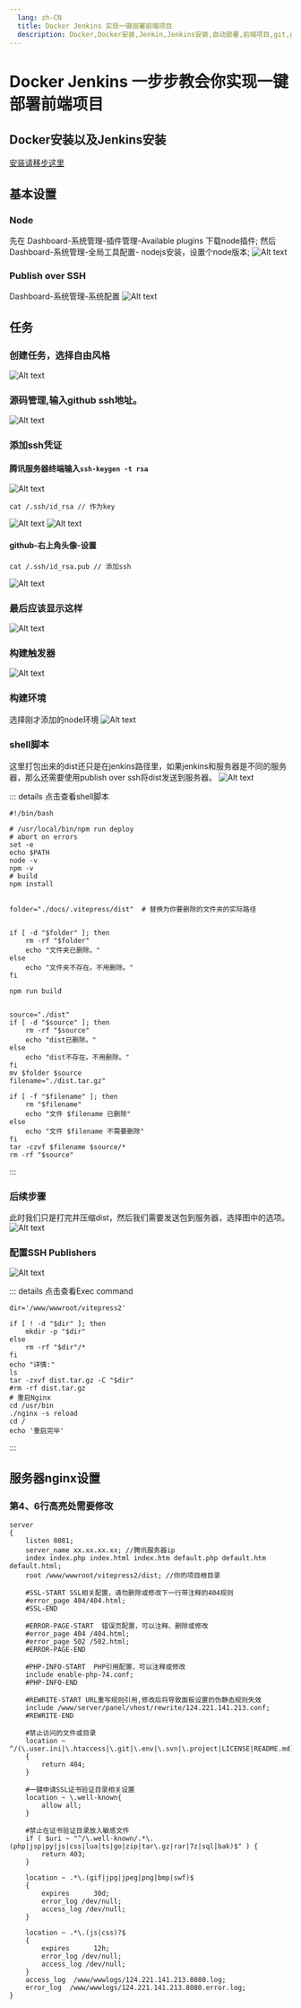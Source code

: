 ```yaml
---
  lang: zh-CN
  title: Docker Jenkins 实现一键部署前端项目
  description: Docker,Docker安装,Jenkin,Jenkins安装,自动部署,前端项目,git,gitee,自动,部署
---
```

# Docker Jenkins 一步步教会你实现一键部署前端项目

<!-- ## 思路 -->
<!-- 我们使用Docker安装Jenkins，让Jenkins监控github(或者gitee)push，然后下拉代码、打包、压缩，然后把压缩包发到服务器，然后服务器里的nginx reload -->
## Docker安装以及Jenkins安装

[安装请移步这里](/deploy/jenkins)

## 基本设置

### Node

先在 Dashboard-系统管理-插件管理-Available plugins 下载node插件;
然后 Dashboard-系统管理-全局工具配置- nodejs安装，设置个node版本;
![Alt text](image-7.png)

### Publish over SSH
Dashboard-系统管理-系统配置 
![Alt text](image-20.png)



## 任务
### 创建任务，选择自由风格
![Alt text](image-8.png)
### 源码管理,输入github ssh地址。
![Alt text](image-9.png)
### 添加ssh凭证

#### 腾讯服务器终端输入`ssh-keygen -t rsa`
![Alt text](image-10.png)

```
cat /.ssh/id_rsa // 作为key

```
![Alt text](image-12.png)
![Alt text](image-11.png)

#### github-右上角头像-设置
```
cat /.ssh/id_rsa.pub // 添加ssh
```
![Alt text](image-14.png)

### 最后应该显示这样
![Alt text](image-15.png)

### 构建触发器
![Alt text](image-17.png)

### 构建环境
选择刚才添加的node环境
![Alt text](image-18.png)

### shell脚本
这里打包出来的dist还只是在jenkins路径里，如果jenkins和服务器是不同的服务器，那么还需要使用publish over ssh将dist发送到服务器。
![Alt text](image-19.png)

::: details 点击查看shell脚本
```shell
#!/bin/bash

# /usr/local/bin/npm run deploy
# abort on errors
set -e
echo $PATH
node -v
npm -v
# build
npm install


folder="./docs/.vitepress/dist"  # 替换为你要删除的文件夹的实际路径  

  
if [ -d "$folder" ]; then  
    rm -rf "$folder"  
    echo "文件夹已删除。"  
else  
    echo "文件夹不存在。不用删除。"  
fi

npm run build


source="./dist"
if [ -d "$source" ]; then  
    rm -rf "$source"  
    echo "dist已删除。"  
else  
    echo "dist不存在。不用删除。"  
fi
mv $folder $source
filename="./dist.tar.gz"  
  
if [ -f "$filename" ]; then  
	rm "$filename" 
    echo "文件 $filename 已删除"  
else  
    echo "文件 $filename 不需要删除"  
fi
tar -czvf $filename $source/*
rm -rf "$source"

```
:::

### 后续步骤
此时我们只是打完并压缩dist，然后我们需要发送包到服务器，选择图中的选项。
![Alt text](image-21.png)

### 配置SSH Publishers
![Alt text](image-22.png)

::: details 点击查看Exec command
```shell
dir='/www/wwwroot/vitepress2'

if [ ! -d "$dir" ]; then  
    mkdir -p "$dir"  
else  
    rm -rf "$dir"/*  
fi
echo "详情:" 
ls 
tar -zxvf dist.tar.gz -C "$dir"
#rm -rf dist.tar.gz
# 重启Nginx
cd /usr/bin
./nginx -s reload
cd /
echo '重启完毕'
```
:::

## 服务器nginx设置
### 第4、6行高亮处需要修改
``` nginx {4,6}
server
{
    listen 8081;
    server_name xx.xx.xx.xx; //腾讯服务器ip
    index index.php index.html index.htm default.php default.htm default.html;
    root /www/wwwroot/vitepress2/dist; //你的项目根目录

    #SSL-START SSL相关配置，请勿删除或修改下一行带注释的404规则
    #error_page 404/404.html;
    #SSL-END

    #ERROR-PAGE-START  错误页配置，可以注释、删除或修改
    #error_page 404 /404.html;
    #error_page 502 /502.html;
    #ERROR-PAGE-END

    #PHP-INFO-START  PHP引用配置，可以注释或修改
    include enable-php-74.conf;
    #PHP-INFO-END

    #REWRITE-START URL重写规则引用,修改后将导致面板设置的伪静态规则失效
    include /www/server/panel/vhost/rewrite/124.221.141.213.conf;
    #REWRITE-END

    #禁止访问的文件或目录
    location ~ ^/(\.user.ini|\.htaccess|\.git|\.env|\.svn|\.project|LICENSE|README.md)
    {
        return 404;
    }

    #一键申请SSL证书验证目录相关设置
    location ~ \.well-known{
        allow all;
    }

    #禁止在证书验证目录放入敏感文件
    if ( $uri ~ "^/\.well-known/.*\.(php|jsp|py|js|css|lua|ts|go|zip|tar\.gz|rar|7z|sql|bak)$" ) {
        return 403;
    }

    location ~ .*\.(gif|jpg|jpeg|png|bmp|swf)$
    {
        expires      30d;
        error_log /dev/null;
        access_log /dev/null;
    }

    location ~ .*\.(js|css)?$
    {
        expires      12h;
        error_log /dev/null;
        access_log /dev/null;
    }
    access_log  /www/wwwlogs/124.221.141.213.8080.log;
    error_log  /www/wwwlogs/124.221.141.213.8080.error.log;
}
```


